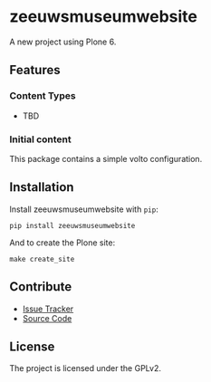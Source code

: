 # zeeuwsmuseumwebsite

A new project using Plone 6.

## Features

### Content Types

- TBD

### Initial content

This package contains a simple volto configuration.

Installation
------------

Install zeeuwsmuseumwebsite with `pip`:

```shell
pip install zeeuwsmuseumwebsite
```
And to create the Plone site:

```shell
make create_site
```

## Contribute

- [Issue Tracker](https://github.com/intkbv/zeeuwsmuseumwebsite/issues)
- [Source Code](https://github.com/intkbv/zeeuwsmuseumwebsite/)

## License

The project is licensed under the GPLv2.
